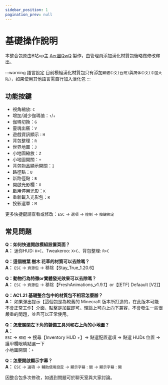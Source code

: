 ```yaml
---
sidebar_position: 1
pagination_prev: null
---
```


# 基礎操作說明

本整合包原由B站up主 [Aer晨QwQ](https://space.bilibili.com/1989205162) 製作，由管理員添加漢化材質包後略做修改釋出。

:::warning 語言設定
目前模組漢化材質包只有添加`繁體中文(台灣)`與`简体中文(中国大陆)`，如果使用其他語言需自行加入漢化包
:::

## 功能按鍵

* 視角縮放: `C`
* 增加/減少伽瑪值：`↑`/`↓`
* 伽瑪切換：`G`
* 靈魂出竅：`V`
* 遊戲資訊顯示 : `H`
* 背包整理：`R`
* 世界地圖：`J` 
* 小地圖縮放：`Z`
* 小地圖開關：`+`
* 背包物品顯示開關：`I`
* 路徑點：`U`
* 新路徑點：`B`
* 開啟光影欄：`O`
* 啟用停用光影：`K`
* 重新載入光影包：`R`
* 投影選單：`M`

更多快捷鍵請查看或修改：`ESC` -> `選項` -> `控制` -> `按鍵綁定`

## 常見問題

**Q：如何快速開啟模組設置頁面？**  
**A：** 迷你HUD: `H+C`、Tweakeroo: `X+C`、背包整理: `R+C`

**Q：這個樹葉 樹木 花草的材質可以去除嗎？**  
**A：** `ESC` -> `資源包` -> 移除【Stay_True_1.20.6】

**Q：動物行為特徵or實體發光效果可以去除嗎？**  
**A：** `ESC` -> `資源包` -> 移除【FreshAnimations_v1.9.1】or【[ETF] Defaault [V2]】

**Q：AC1.21 基礎整合包中的材質包不相容怎麼辦？**  
**A：** 如果彈出提示【這個包是為較舊的 Minecraft 版本所打造的，在此版本可能不會正常工作】介面，點擊是加載即可。理論上可向上向下兼容，不會發生一些很嚴重的問題，並且可以正常使用。

**Q：怎麼關閉左下角的裝備工具列和右上角的小地圖？**  
**A：**  
`ESC` -> `模組` -> 搜尋【Inventory HUD +】-> 點選配置選項 -> 點選 HUDs 位置 -> 護甲欄眼睛點選一下  
小地圖開關：`+`

**Q：怎麼開啟顯示字幕？**  
**A：** `ESC` -> `選項` -> `輔助使用設定` -> `顯示字幕：關` -> `顯示字幕：開`

因整合包多次修改，如遇到問題可於聊天室與大家討論。
